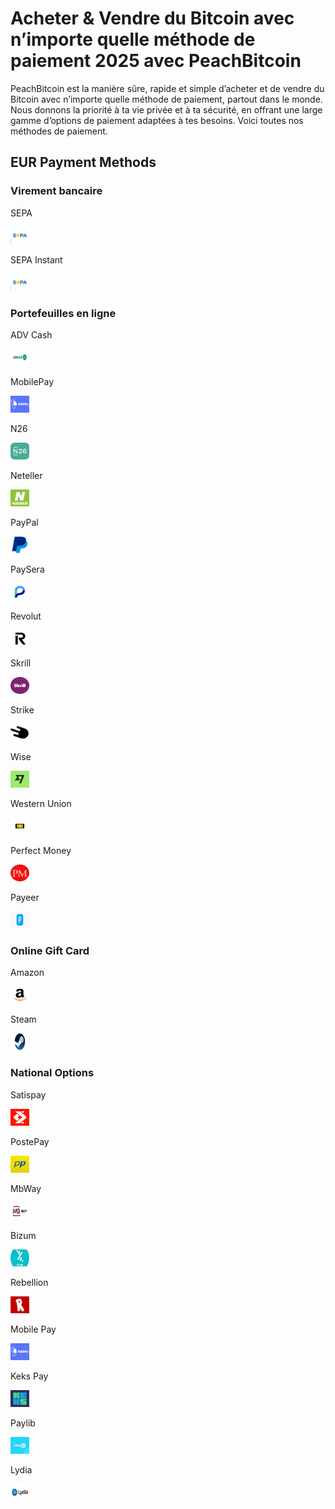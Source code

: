<body class="payment-methods-page">

# Acheter & Vendre du Bitcoin avec n’importe quelle méthode de paiement 2025 avec PeachBitcoin

PeachBitcoin est la manière sûre, rapide et simple d’acheter et de vendre du Bitcoin avec n’importe quelle méthode de paiement, partout dans le monde. Nous donnons la priorité à ta vie privée et à ta sécurité, en offrant une large gamme d’options de paiement adaptées à tes besoins. Voici toutes nos méthodes de paiement.

## EUR Payment Methods

### Virement bancaire

<div class="payment-grid">
    <div class="payment-grid-item">
        <p>SEPA</p> 
        <img src="/img/faq/logoimg/sepa.png" width="30px" height="27px" alt="Acheter du bitcoin avec SEPA, Vendre du bitcoin avec SEPA">
    </div>
    <div class="payment-grid-item">
        <p>SEPA Instant</p> 
        <img src="/img/faq/logoimg/sepa.png" width="30px" height="27px" alt="Acheter du bitcoin avec SEPA Instant, Vendre du bitcoin avec SEPA Instant">
    </div>
</div>

### Portefeuilles en ligne

<div class="payment-grid">
    <div class="payment-grid-item">
        <p>ADV Cash</p> 
        <img src="/img/faq/logoimg/advcash.png" width="30px" height="27px" alt="Acheter du bitcoin avec ADV Cash, Vendre du bitcoin avec ADV Cash">
    </div>
    <div class="payment-grid-item">
        <p>MobilePay</p> 
        <img src="/img/faq/logoimg/mobilepay.png" width="30px" height="27px" alt="Acheter du bitcoin avec MobilePay, Vendre du bitcoin avec MobilePay">
    </div>
    <div class="payment-grid-item">
        <p>N26</p> 
        <img src="/img/faq/logoimg/n26.png" width="30px" height="27px" alt="Acheter du bitcoin avec N26, Vendre du bitcoin avec N26">
    </div>
    <div class="payment-grid-item">
        <p>Neteller</p> 
        <img src="/img/faq/logoimg/neteller.png" width="30px" height="27px" alt="Acheter du bitcoin avec Neteller, Vendre du bitcoin avec Neteller">
    </div>
    <div class="payment-grid-item">
        <p>PayPal</p> 
        <img src="/img/faq/logoimg/paypal.png" width="30px" height="27px" alt="Acheter du bitcoin avec PayPal, Vendre du bitcoin avec PayPal">
    </div>
    <div class="payment-grid-item">
        <p>PaySera</p> 
        <img src="/img/faq/logoimg/paysera.png" width="30px" height="27px" alt="Acheter du bitcoin avec PaySera, Vendre du bitcoin avec PaySera">
    </div>
    <div class="payment-grid-item">
        <p>Revolut</p> 
        <img src="/img/faq/logoimg/revolut.png" width="30px" height="27px" alt="Acheter du bitcoin avec Revolut, Vendre du bitcoin avec Revolut">
    </div>
    <div class="payment-grid-item">
        <p>Skrill</p> 
        <img src="/img/faq/logoimg/skrill.png" width="30px" height="27px" alt="Acheter du bitcoin avec Skrill, Vendre du bitcoin avec Skrill">
    </div>
    <div class="payment-grid-item">
        <p>Strike</p> 
        <img src="/img/faq/logoimg/strike.png" width="30px" height="27px" alt="Acheter du bitcoin avec Strike, Vendre du bitcoin avec Strike">
    </div>
    <div class="payment-grid-item">
        <p>Wise</p> 
        <img src="/img/faq/logoimg/wise.png" width="30px" height="27px" alt="Acheter du bitcoin avec Wise, Vendre du bitcoin avec Wise">
    </div>
    <div class="payment-grid-item">
        <p>Western Union</p> 
        <img src="/img/faq/logoimg/westernunion.png" width="30px" height="27px" alt="Acheter du bitcoin avec Western Union, Vendre du bitcoin avec Western Union">
    </div>
    <div class="payment-grid-item">
        <p>Perfect Money</p> 
        <img src="/img/faq/logoimg/perfectmoney.png" width="30px" height="27px" alt="Acheter du bitcoin avec Perfect Money, Vendre du bitcoin avec Perfect Money">
    </div>
    <div class="payment-grid-item">
        <p>Payeer</p> 
        <img src="/img/faq/logoimg/payeer.png" width="30px" height="27px" alt="Acheter du bitcoin avec Payeer, Vendre du bitcoin avec Payeer">
    </div>
</div>

### Online Gift Card

<div class="payment-grid">
    <div class="payment-grid-item">
        <p>Amazon</p> 
        <img src="/img/faq/logoimg/amazon.png" width="30px" height="27px" alt="Acheter du bitcoin avec Amazon, Vendre du bitcoin avec Amazon">
    </div>
    <div class="payment-grid-item">
        <p>Steam</p> 
        <img src="/img/faq/logoimg/steam.jpg" width="30px" height="27px" alt="Acheter du bitcoin avec Steam, Vendre du bitcoin avec Steam">
    </div>
</div>

### National Options

<div class="payment-grid">
    <div class="payment-grid-item">
        <p>Satispay</p> 
        <img src="/img/faq/logoimg/satispay.png" width="30px" height="27px" alt="Acheter du bitcoin avec Satispay, Vendre du bitcoin avec Satispay">
    </div>
    <div class="payment-grid-item">
        <p>PostePay</p> 
        <img src="/img/faq/logoimg/postepay.png" width="30px" height="27px" alt="Acheter du bitcoin avec PostePay, Vendre du bitcoin avec PostePay">
    </div>
    <div class="payment-grid-item">
        <p>MbWay</p> 
        <img src="/img/faq/logoimg/mbway.png" width="30px" height="27px" alt="Acheter du bitcoin avec MbWay, Vendre du bitcoin avec MbWay">
    </div>
    <div class="payment-grid-item">
        <p>Bizum</p> 
        <img src="/img/faq/logoimg/Bizium.png" width="30px" height="27px" alt="Acheter du bitcoin avec Bizum, Vendre du bitcoin avec Bizum">
    </div>
    <div class="payment-grid-item">
        <p>Rebellion</p> 
        <img src="/img/faq/logoimg/rebellion.png" width="30px" height="27px" alt="Acheter du bitcoin avec Rebellion, Vendre du bitcoin avec Rebellion">
    </div>
    <div class="payment-grid-item">
        <p>Mobile Pay</p> 
        <img src="/img/faq/logoimg/mobilepay.png" width="30px" height="27px" alt="Acheter du bitcoin avec Mobile Pay, Vendre du bitcoin avec Mobile Pay">
    </div>
    <div class="payment-grid-item">
        <p>Keks Pay</p> 
        <img src="/img/faq/logoimg/keks.png" width="30px" height="27px" alt="Acheter du bitcoin avec Keks Pay, Vendre du bitcoin avec Keks Pay">
    </div>
    <div class="payment-grid-item">
        <p>Paylib</p> 
        <img src="/img/faq/logoimg/paylib.png" width="30px" height="27px" alt="Acheter du bitcoin avec Paylib, Vendre du bitcoin avec Paylib">
    </div>
    <div class="payment-grid-item">
        <p>Lydia</p> 
        <img src="/img/faq/logoimg/lydia.png" width="30px" height="27px" alt="Acheter du bitcoin avec Lydia, Vendre du bitcoin avec Lydia">
    </div>
</div>

</body>
